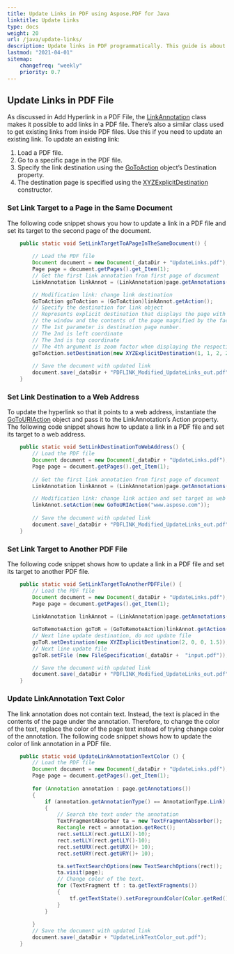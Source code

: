 ```yaml
---
title: Update Links in PDF using Aspose.PDF for Java
linktitle: Update Links
type: docs
weight: 20
url: /java/update-links/
description: Update links in PDF programmatically. This guide is about how to update links in PDF in Java language. 
lastmod: "2021-04-01"
sitemap:
    changefreq: "weekly"
    priority: 0.7
---
```


## Update Links in PDF File

As discussed in Add Hyperlink in a PDF File, the [LinkAnnotation](https://apireference.aspose.com/pdf/java/com.aspose.pdf/linkannotation) class makes it possible to add links in a PDF file. There’s also a similar class used to get existing links from inside PDF files. Use this if you need to update an existing link. To update an existing link:

1. Load a PDF file.
1. Go to a specific page in the PDF file.
1. Specify the link destination using the [GoToAction](https://apireference.aspose.com/pdf/java/com.aspose.pdf/gotoaction) object’s Destination property.
1. The destination page is specified using the [XYZExplicitDestination](https://apireference.aspose.com/pdf/java/com.aspose.pdf/XYZExplicitDestination) constructor.

### Set Link Target to a Page in the Same Document

The following code snippet shows you how to update a link in a PDF file and set its target to the second page of the document.

```java
    public static void SetLinkTargetToAPageInTheSameDocument() {
        
        // Load the PDF file
        Document document = new Document(_dataDir + "UpdateLinks.pdf");
        Page page = document.getPages().get_Item(1);
        // Get the first link annotation from first page of document
        LinkAnnotation linkAnnot = (LinkAnnotation)page.getAnnotations().get_Item(1);

        // Modification link: change link destination
        GoToAction goToAction = (GoToAction)linkAnnot.getAction();
        // Specify the destination for link object
        // Represents explicit destination that displays the page with the coordinates (left, top) positioned at the upper-left corner of 
        // the window and the contents of the page magnified by the factor zoom.
        // The 1st parameter is destination page number. 
        // The 2nd is left coordinate
        // The 3nd is top coordinate
        // The 4th argument is zoom factor when displaying the respective page. Using 2 means page will be displayed in 200% zoom
        goToAction.setDestination(new XYZExplicitDestination(1, 1, 2, 2 ));
        
        // Save the document with updated link
        document.save(_dataDir + "PDFLINK_Modified_UpdateLinks_out.pdf");        
    }
```

### Set Link Destination to a Web Address

To update the hyperlink so that it points to a web address, instantiate the [GoToURIAction](https://apireference.aspose.com/pdf/java/com.aspose.pdf/gotouriaction) object and pass it to the LinkAnnotation’s Action property. The following code snippet shows how to update a link in a PDF file and set its target to a web address.

```java
    public static void SetLinkDestinationToWebAddress() {        
        // Load the PDF file
        Document document = new Document(_dataDir + "UpdateLinks.pdf");
        Page page = document.getPages().get_Item(1);
    
        // Get the first link annotation from first page of document
        LinkAnnotation linkAnnot = (LinkAnnotation)page.getAnnotations().get_Item(1);

        // Modification link: change link action and set target as web address
        linkAnnot.setAction(new GoToURIAction("www.aspose.com"));
        
        // Save the document with updated link
        document.save(_dataDir + "PDFLINK_Modified_UpdateLinks_out.pdf");        
    }
```

### Set Link Target to Another PDF File

The following code snippet shows how to update a link in a PDF file and set its target to another PDF file.

```java
    public static void SetLinkTargetToAnotherPDFFile() {        
        // Load the PDF file
        Document document = new Document(_dataDir + "UpdateLinks.pdf");
        Page page = document.getPages().get_Item(1);
    
        LinkAnnotation linkAnnot = (LinkAnnotation)page.getAnnotations().get_Item(1);

        GoToRemoteAction goToR = (GoToRemoteAction)linkAnnot.getAction();
        // Next line update destination, do not update file
        goToR.setDestination(new XYZExplicitDestination(2, 0, 0, 1.5));
        // Next line update file
        goToR.setFile (new FileSpecification(_dataDir +  "input.pdf"));

        // Save the document with updated link
        document.save(_dataDir + "PDFLINK_Modified_UpdateLinks_out.pdf");        
    }
```

### Update LinkAnnotation Text Color

The link annotation does not contain text. Instead, the text is placed in the contents of the page under the annotation. Therefore, to change the color of the text, replace the color of the page text instead of trying change color of the annotation. The following code snippet shows how to update the color of link annotation in a PDF file.

```java
    public static void UpdateLinkAnnotationTextColor () {        
        // Load the PDF file
        Document document = new Document(_dataDir + "UpdateLinks.pdf");
        Page page = document.getPages().get_Item(1);
           
        for (Annotation annotation : page.getAnnotations())
        {
            if (annotation.getAnnotationType() == AnnotationType.Link)
            {
                // Search the text under the annotation
                TextFragmentAbsorber ta = new TextFragmentAbsorber();
                Rectangle rect = annotation.getRect();
                rect.setLLX(rect.getLLX()-10);
                rect.setLLY(rect.getLLY()-10);
                rect.setURX(rect.getURX()+ 10);
                rect.setURY(rect.getURY()+ 10);

                ta.setTextSearchOptions(new TextSearchOptions(rect));
                ta.visit(page);
                // Change color of the text.
                for (TextFragment tf : ta.getTextFragments())
                {
                    tf.getTextState().setForegroundColor(Color.getRed());
                }
            }
        
        }                       
        // Save the document with updated link
        document.save(_dataDir + "UpdateLinkTextColor_out.pdf");        
    }
```
